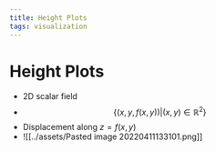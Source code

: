```yaml
---
title: Height Plots
tags: visualization
---
```


# Height Plots
- 2D scalar field
- $$\{(x,y, f(x,y))|(x,y)\in \mathbb{R}^{2}\}$$
- Displacement along $z = f(x,y)$
- ![[../assets/Pasted image 20220411133101.png]]




































